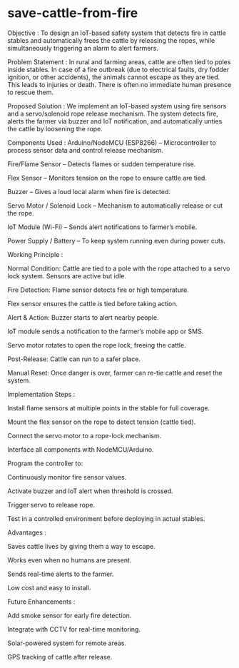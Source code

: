 # save-cattle-from-fire


Objective : 
To design an IoT-based safety system that detects fire in cattle stables and automatically frees the cattle by releasing the ropes, while simultaneously triggering an alarm to alert farmers.

Problem Statement : 
In rural and farming areas, cattle are often tied to poles inside stables. In case of a fire outbreak (due to electrical faults, dry fodder ignition, or other accidents), the animals cannot escape as they are tied. This leads to injuries or death. There is often no immediate human presence to rescue them.

Proposed Solution : 
We implement an IoT-based system using fire sensors and a servo/solenoid rope release mechanism. The system detects fire, alerts the farmer via buzzer and IoT notification, and automatically unties the cattle by loosening the rope.

Components Used : 
Arduino/NodeMCU (ESP8266) – Microcontroller to process sensor data and control release mechanism.

Fire/Flame Sensor – Detects flames or sudden temperature rise.

Flex Sensor – Monitors tension on the rope to ensure cattle are tied.

Buzzer – Gives a loud local alarm when fire is detected.

Servo Motor / Solenoid Lock – Mechanism to automatically release or cut the rope.

IoT Module (Wi-Fi) – Sends alert notifications to farmer’s mobile.

Power Supply / Battery – To keep system running even during power cuts.


Working Principle : 

Normal Condition: Cattle are tied to a pole with the rope attached to a servo lock system. Sensors are active but idle.

Fire Detection: Flame sensor detects fire or high temperature.

Flex sensor ensures the cattle is tied before taking action.

Alert & Action: Buzzer starts to alert nearby people.

IoT module sends a notification to the farmer’s mobile app or SMS.

Servo motor rotates to open the rope lock, freeing the cattle.

Post-Release: Cattle can run to a safer place.

Manual Reset: Once danger is over, farmer can re-tie cattle and reset the system.



Implementation Steps : 

Install flame sensors at multiple points in the stable for full coverage.

Mount the flex sensor on the rope to detect tension (cattle tied).

Connect the servo motor to a rope-lock mechanism.

Interface all components with NodeMCU/Arduino.

Program the controller to:

Continuously monitor fire sensor values.

Activate buzzer and IoT alert when threshold is crossed.

Trigger servo to release rope.

Test in a controlled environment before deploying in actual stables.



Advantages : 

Saves cattle lives by giving them a way to escape.

Works even when no humans are present.

Sends real-time alerts to the farmer.

Low cost and easy to install.



Future Enhancements :

Add smoke sensor for early fire detection.

Integrate with CCTV for real-time monitoring.

Solar-powered system for remote areas.

GPS tracking of cattle after release.
